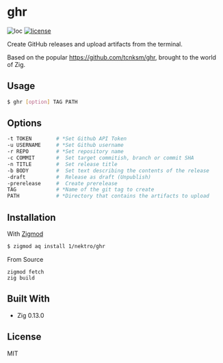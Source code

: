 # ghr

![loc](https://sloc.xyz/github/nektro/ghr)
[![license](https://img.shields.io/github/license/nektro/ghr.svg)](https://github.com/nektro/ghr/blob/master/LICENSE)

Create GitHub releases and upload artifacts from the terminal.

Based on the popular https://github.com/tcnksm/ghr, brought to the world of Zig.

## Usage

```sh
$ ghr [option] TAG PATH
```

## Options

```sh
-t TOKEN        # *Set Github API Token
-u USERNAME     # *Set Github username
-r REPO         # *Set repository name
-c COMMIT       #  Set target commitish, branch or commit SHA
-n TITLE        #  Set release title
-b BODY         #  Set text describing the contents of the release
-draft          #  Release as draft (Unpublish)
-prerelease     #  Create prerelease
TAG             # *Name of the git tag to create
PATH            # *Directory that contains the artifacts to upload
```

## Installation

With [Zigmod](https://github.com/nektro/zigmod)

```sh
$ zigmod aq install 1/nektro/ghr
```

From Source

```
zigmod fetch
zig build
```

## Built With

- Zig 0.13.0

## License

MIT
